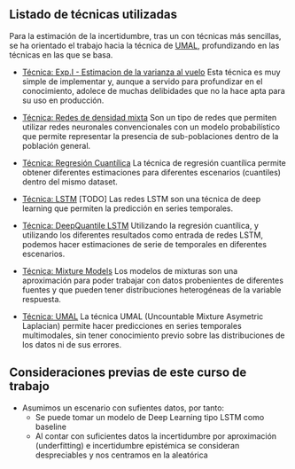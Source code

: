## Listado de técnicas utilizadas

Para la estimación de la incertidumbre, tras un con técnicas más sencillas, se ha orientado el trabajo hacia la técnica de [UMAL](https://arxiv.org/abs/1910.12288), profundizando en las técnicas en las que se basa.


-   [Técnica: Exp.I - Estimacion de la varianza al vuelo](/docs/experimentos_labs/experimentos_q1/README.md)
    Esta técnica es muy simple de implementar y, aunque a servido para profundizar en el conocimiento, adolece de muchas delibidades que no la hace apta para su uso en producción.

-   [Técnica: Redes de densidad mixta](/docs/experimentos_labs/experimentos_q1/README.md#mdn)
    Son un tipo de redes que permiten utilizar redes neuronales convencionales con un modelo probabilístico que permite representar la presencia de sub-poblaciones dentro de la población general.   
 
-   [Técnica: Regresión Cuantílica](/poc_forecasting_uncertainty/techniques/quantile_regression/) 
    La técnica de regresión cuantílica permite obtener diferentes estimaciones para diferentes escenarios (cuantiles) dentro del mismo dataset. 
-   [Técnica: LSTM](/poc_forecasting_uncertainty/techniques/lstm/) [TODO]
    Las redes LSTM son una técnica de deep learning que permiten la predicción en series temporales.

-   [Técnica: DeepQuantile LSTM](/poc_forecasting_uncertainty/techniques/deepquantile_lstm/)
    Utilizando la regresión cuantílica, y utilizando los diferentes resultados como entrada de redes LSTM, podemos hacer estimaciones de serie de temporales en diferentes escenarios. 

-   [Técnica: Mixture Models](/poc_forecasting_uncertainty/techniques/mixture_models/)
    Los modelos de mixturas son una aproximación para poder trabajar con datos probenientes de diferentes fuentes y que pueden tener distribuciones heterogéneas de la variable respuesta.

-   [Técnica: UMAL](/poc_forecasting_uncertainty/techniques/umal/)
    La técnica UMAL (Uncountable Mixture Asymetric Laplacian) permite hacer predicciones en series temporales multimodales, sin tener conocimiento previo sobre las distribuciones de los datos ni de sus errores.


## Consideraciones previas de este curso de trabajo

* Asumimos un escenario con sufientes datos, por tanto:
  * Se puede tomar un modelo de Deep Learning tipo LSTM como baseline
  * Al contar con suficientes datos la incertidumbre por aproximación (underfitting) e incertidumbre epistémica se consideran despreciables y nos centramos en la aleatórica





